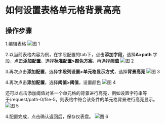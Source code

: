 # 如何设置表格单元格背景高亮

## 操作步骤
1.编辑表格
![图 1](/img/src/visulization/tablePro/cellHighlight/cellHighlight1.png) 

2.以当前表格内容为例，在字段配置的tab下，点击**添加字段**，选择**A>path** 字段，点击**添加配置**，选择**标准配置>颜色方案**，再选择**阈值**
![图 2](/img/src/visulization/tablePro/cellHighlight/cellHighlight2.png)

3.再次点击**添加配置**，选择**字段列设置>单元格显示方式**，选择**背景高亮**
![图 3](/img/src/visulization/tablePro/cellHighlight/cellHighlight3.png)

4.再次点击**添加配置**，选择**阈值>阈值**，设置颜色
![图 4](/img/src/visulization/tablePro/cellHighlight/cellHighlight4.png)

还可以点击添加阈值对某一个单元格的背景进行高亮，例如设置字符串等于/request/path-0/file-5，则表格中符合该条件的单元格背景进行高亮显示。
![图 5](/img/src/visulization/tablePro/cellHighlight/cellHighlight5.png)

4.配置完成，点击确认返回后，保存仪表盘。
![图 6](/img/src/visulization/tablePro/cellHighlight/cellHighlight6.png)